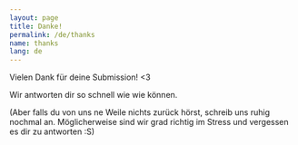 ```yaml
---
layout: page
title: Danke!
permalink: /de/thanks
name: thanks
lang: de
---
```


Vielen Dank für deine Submission! <3

Wir antworten dir so schnell wie wie können.

(Aber falls du von uns ne Weile nichts zurück hörst, schreib uns ruhig nochmal an. Möglicherweise sind wir grad richtig im Stress und vergessen es dir zu antworten :S)
